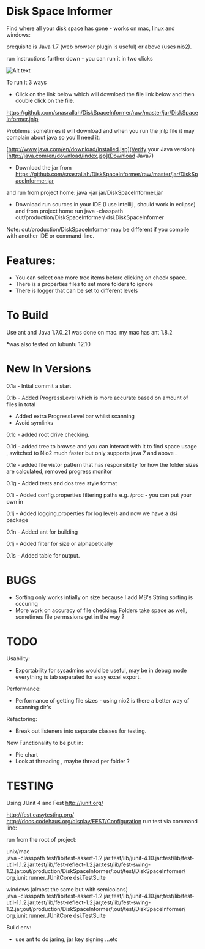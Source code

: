Disk Space Informer
================

Find where all your disk space has gone - works on mac, linux and windows:

prequisite is Java 1.7 (web browser plugin is useful) or above (uses nio2).

run instructions further down - you can run it in two clicks

![Alt text](https://raw.github.com/snasrallah/DiskSpaceInformer/master/screenshot.png "Disk Space Informer")


To run it 3 ways 

- Click on the link below which will download the file link below and then double click on the file.

https://github.com/snasrallah/DiskSpaceInformer/raw/master/jar/DiskSpaceInformer.jnlp

Problems:
sometimes it will download and when you run the jnlp file it may complain about java so you'll need it:

[http://www.java.com/en/download/installed.jsp](Verify your Java version)
[http://java.com/en/download/index.jsp](Download Java7)

- Download the jar from https://github.com/snasrallah/DiskSpaceInformer/raw/master/jar/DiskSpaceInformer.jar

and run from project home:
java -jar jar/DiskSpaceInformer.jar

- Download run sources in your IDE (I use intellij , should work in eclipse) and from project home run 
java -classpath out/production/DiskSpaceInformer/ dsi.DiskSpaceInformer

Note: out/production/DiskSpaceInformer may be different if you compile with another IDE or command-line.

Features:
==========
- You can select one more tree items before clicking on check space.
- There is a properties files to set more folders to ignore
- There is logger that can be set to different levels


To Build
=========
Use ant and Java 1.7.0_21 was done on mac.
my mac has ant 1.8.2

*was also tested on lubuntu 12.10

New In Versions
===============

0.1a - Intial commit a start

0.1b - Added ProgressLevel which is more accurate based on amount of files in total
   - Added extra ProgressLevel bar whilst scanning
   - Avoid symlinks

0.1c - added root drive checking.

0.1d - added tree to browse and you can interact with it to find space usage , switched to Nio2
     much faster but only supports java 7 and above .

0.1e - added file vistor pattern that has responsibilty for how the folder sizes are calculated, removed progress monitor

0.1g - Added tests and dos tree style format

0.1i - Added config.properties filtering paths e.g. /proc - you can put your own in

0.1j - Added logging.properties for log levels and now we have a dsi package

0.1n - Added ant for building

0.1j - Added filter for size or alphabetically

0.1s - Added table for output.

BUGS
====
-  Sorting only works intially on size because I add MB's String sorting is occuring 
-  More work on accuracy of file checking. Folders take space as well, sometimes file permssions get in the way ?


TODO
====

Usability:
- Exportability for sysadmins would be useful, may be in debug mode everything is tab separated for easy excel export.

Performance:
- Performance of getting file sizes - using nio2 is there a better way of scanning dir's

Refactoring:
- Break out listeners into separate classes for testing.

New Functionality to be put in:
- Pie chart
- Look at threading , maybe thread per folder ?

TESTING
=======
Using JUnit 4 and Fest
http://junit.org/

http://fest.easytesting.org/
http://docs.codehaus.org/display/FEST/Configuration
run test via command line:

run from the root of project:

unix/mac   
 java -classpath test/lib/fest-assert-1.2.jar:test/lib/junit-4.10.jar:test/lib/fest-util-1.1.2.jar:test/lib/fest-reflect-1.2.jar:test/lib/fest-swing-1.2.jar:out/production/DiskSpaceInformer/:out/test/DiskSpaceInformer/ org.junit.runner.JUnitCore dsi.TestSuite

windows (almost the same but with semicolons)   
 java -classpath test/lib/fest-assert-1.2.jar;test/lib/junit-4.10.jar;test/lib/fest-util-1.1.2.jar;test/lib/fest-reflect-1.2.jar;test/lib/fest-swing-1.2.jar;out/production/DiskSpaceInformer/;out/test/DiskSpaceInformer/ org.junit.runner.JUnitCore dsi.TestSuite


Build env:
 - use ant to do jaring, jar key signing ...etc

